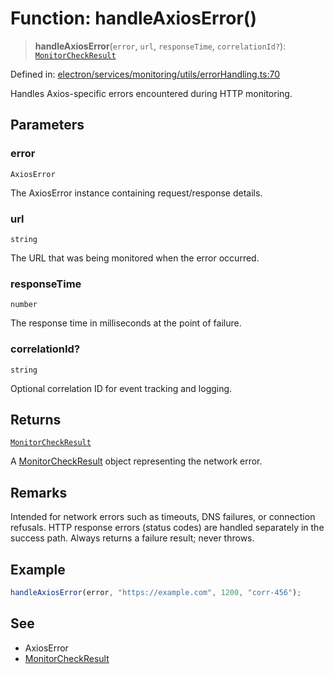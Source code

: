 # Function: handleAxiosError()

> **handleAxiosError**(`error`, `url`, `responseTime`, `correlationId?`): [`MonitorCheckResult`](../../../types/interfaces/MonitorCheckResult.md)

Defined in: [electron/services/monitoring/utils/errorHandling.ts:70](https://github.com/Nick2bad4u/Uptime-Watcher/blob/8a1973382d5fe14c52996ecda381894eb7ecd4a6/electron/services/monitoring/utils/errorHandling.ts#L70)

Handles Axios-specific errors encountered during HTTP monitoring.

## Parameters

### error

`AxiosError`

The AxiosError instance containing request/response details.

### url

`string`

The URL that was being monitored when the error occurred.

### responseTime

`number`

The response time in milliseconds at the point of failure.

### correlationId?

`string`

Optional correlation ID for event tracking and logging.

## Returns

[`MonitorCheckResult`](../../../types/interfaces/MonitorCheckResult.md)

A [MonitorCheckResult](../../../types/interfaces/MonitorCheckResult.md) object representing the network error.

## Remarks

Intended for network errors such as timeouts, DNS failures, or connection refusals. HTTP response errors (status codes) are handled separately in the success path. Always returns a failure result; never throws.

## Example

```typescript
handleAxiosError(error, "https://example.com", 1200, "corr-456");
```

## See

 - AxiosError
 - [MonitorCheckResult](../../../types/interfaces/MonitorCheckResult.md)
